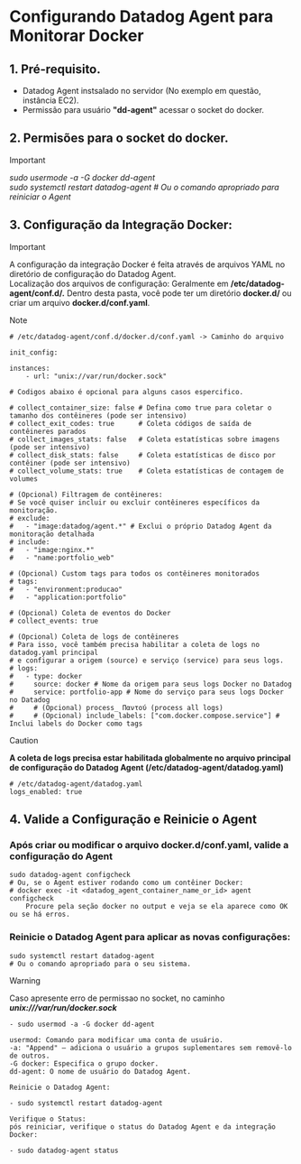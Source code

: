 # Configurando Datadog Agent para Monitorar Docker

## 1. Pré-requisito.
- Datadog Agent instsalado no servidor (No exemplo em questão, instância EC2).
- Permissão para usuário <b>"dd-agent"</b> acessar o socket do docker.

## 2. Permisões para o socket do docker.
> [!IMPORTANT]
> <i>sudo usermode -a -G docker dd-agent </i><br>
> <i>sudo systemctl restart datadog-agent # Ou o comando apropriado para reiniciar o Agent</i><br>

## 3. Configuração da Integração Docker:
> [!IMPORTANT]
> A configuração da integração Docker é feita através de arquivos YAML no diretório de configuração do Datadog Agent. <br>
> Localização dos arquivos de configuração: Geralmente em <b>/etc/datadog-agent/conf.d/.</b> Dentro desta pasta, você pode ter um diretório <b>docker.d/</b> ou criar um arquivo <b>docker.d/conf.yaml</b>.<br>

> [!NOTE]

    # /etc/datadog-agent/conf.d/docker.d/conf.yaml -> Caminho do arquivo

    init_config:

    instances:
        - url: "unix://var/run/docker.sock"

    # Codigos abaixo é opcional para alguns casos espercifico.

    # collect_container_size: false # Defina como true para coletar o tamanho dos contêineres (pode ser intensivo)
    # collect_exit_codes: true      # Coleta códigos de saída de contêineres parados
    # collect_images_stats: false   # Coleta estatísticas sobre imagens (pode ser intensivo)
    # collect_disk_stats: false     # Coleta estatísticas de disco por contêiner (pode ser intensivo)
    # collect_volume_stats: true    # Coleta estatísticas de contagem de volumes

    # (Opcional) Filtragem de contêineres:
    # Se você quiser incluir ou excluir contêineres específicos da monitoração.
    # exclude:
    #   - "image:datadog/agent.*" # Exclui o próprio Datadog Agent da monitoração detalhada
    # include:
    #   - "image:nginx.*"
    #   - "name:portfolio_web"

    # (Opcional) Custom tags para todos os contêineres monitorados
    # tags:
    #   - "environment:producao"
    #   - "application:portfolio"

    # (Opcional) Coleta de eventos do Docker
    # collect_events: true

    # (Opcional) Coleta de logs de contêineres
    # Para isso, você também precisa habilitar a coleta de logs no datadog.yaml principal
    # e configurar a origem (source) e serviço (service) para seus logs.
    # logs:
    #   - type: docker
    #     source: docker # Nome da origem para seus logs Docker no Datadog
    #     service: portfolio-app # Nome do serviço para seus logs Docker no Datadog
    #     # (Opcional) process_ Παντού (process all logs)
    #     # (Opcional) include_labels: ["com.docker.compose.service"] # Inclui labels do Docker como tags

> [!CAUTION]
> <b>A coleta de logs precisa estar habilitada globalmente no arquivo principal de configuração do Datadog Agent (/etc/datadog-agent/datadog.yaml)</b>

    # /etc/datadog-agent/datadog.yaml
    logs_enabled: true

## 4. Valide a Configuração e Reinicie o Agent
### Após criar ou modificar o arquivo docker.d/conf.yaml, valide a configuração do Agent

    sudo datadog-agent configcheck
    # Ou, se o Agent estiver rodando como um contêiner Docker:
    # docker exec -it <datadog_agent_container_name_or_id> agent configcheck
        Procure pela seção docker no output e veja se ela aparece como OK ou se há erros.

### Reinicie o Datadog Agent para aplicar as novas configurações:
    sudo systemctl restart datadog-agent
    # Ou o comando apropriado para o seu sistema.

> [!WARNING]
> Caso apresente erro de permissao no socket, no caminho <b><i>unix:///var/run/docker.sock</i></b><br>
   
    - sudo usermod -a -G docker dd-agent

    usermod: Comando para modificar uma conta de usuário.
    -a: "Append" – adiciona o usuário a grupos suplementares sem removê-lo de outros.
    -G docker: Especifica o grupo docker.
    dd-agent: O nome de usuário do Datadog Agent.

    Reinicie o Datadog Agent:

    - sudo systemctl restart datadog-agent

    Verifique o Status:
    pós reiniciar, verifique o status do Datadog Agent e da integração Docker:

    - sudo datadog-agent status